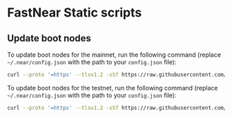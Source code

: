 # FastNear Static scripts

## Update boot nodes

To update boot nodes for the mainnet, run the following command (replace `~/.near/config.json` with the path to your `config.json` file):

```bash
curl --proto '=https' --tlsv1.2 -sSf https://raw.githubusercontent.com/fastnear/static/refs/heads/main/update_boot_nodes.sh | bash -s -- mainnet ~/.near/config.json
```

To update boot nodes for the testnet, run the following command (replace `~/.near/config.json` with the path to your `config.json` file):

```bash
curl --proto '=https' --tlsv1.2 -sSf https://raw.githubusercontent.com/fastnear/static/refs/heads/main/update_boot_nodes.sh | bash -s -- testnet ~/.near/config.json
```
